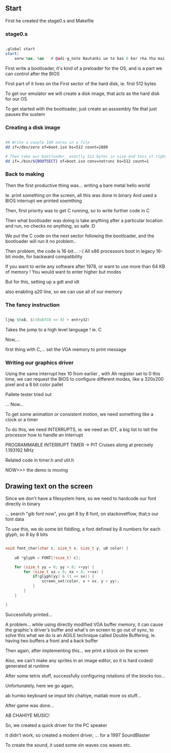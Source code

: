 ## Start

First he created the stage0.s and Makefile

### stage0.s

```asm

.global start
start:
	xorw %ax, %ax   # @adi-g_note Nautanki ue to bas 0 kar rha tha mai smjha tha code hai :-(

```

First write a bootloader, it's kind of a preloader for the OS, and is a part we can control after the BIOS

First part of it lives on the First sector of the hard disk, ie. first 512 bytes

To get our emulator we will create a disk image, that acts as the hard disk for our OS



To get started with the bootloader, just create an asssembly file that just pauses the sustem

### Creating a disk image

```sh

## Write a couple 100 zeros in a file
dd if=/dev/zero of=boot.iso bs=512 count=2880

# Then take our bootloader, exactly 512 bytes in size and toss it right at the start
dd if=./bin/${BOOTSECT} of=boot.iso conv=notrunc bs=512 count=1

```

### Back to making

Then the first productive thing was... writing a bare metal hello world

Ie. print something on the screen, all this was done in binary
And used a BIOS interrupt we printed soemthing

Then, first priority was to get C running, so to write further code in C


Then what bootloader was doing is take anything after a particular location and run, no checks no anything, so safe :D 


We put the C code on the next sector following the bootloader, and the bootloader will run it no problem..


Then problem, the code is 16-bit... :-(
All x86 processors boot in legacy 16-bit mode, for backward compatibility

If you want to write any software after 1978, or want to use more than 64 KB of memory ! You would want to enter higher but modes

But for this, setting up a gdt and idt

also enabling a20 line, so we can use all of our memory


### The fancy instruction

```asm

ljmp $0x8, $((0x07C0 << 4) + entry32)

```

Takes the jump to a high level language ! ie. C

Now,...

first thing with C,... set the VGA memory to print message

### Writing our graphics driver

Using the same interrupt hex 10 from earlier , with Ah register set to 0 this time, we can request the BIOS to configure different modes, like a 320x200 pixel and a 8 bit color pallet

Pallete tester tried out

... Now... 

To get some animation or consistent motion, we need something like a clock or a timer

To do this, we need INTERRUPTS, ie. we need an IDT, a big list to tell the processor how to handle an interrupt

PROGRAMMABLE INTERRUPT TIMER -> PIT
Cruises along at precisely 1.193192 MHz

Related code in timer.h and util.h

NOW>>> the demo is moving

## Drawing text on the screen

Since we don't have a filesystem here, so we need to hardcode our font directly in binary

... search "gib font now", you get 8 by 8 font, on stackovetflow, that;s our font data

To use this, we do some bit fiddling, a font defined by 8 numbers for each glyph, so 8 by 8 bits

```c

void font_char(char c, size_t x, size_t y, u8 color) {
	
	u8 *glyph = FONT[(size_t) c];

	for (size_t yy = 0; yy < 8; ++yy) {
		for (size_t xx = 0; xx < 8; ++xx) {
			if(glyph[yy] & (1 << xx)) {
				screen_set(color, x + xx, y + yy);
			}
		}
	}

}

```

Successfully printed...


A problem... while using directly modified VGA buffer memory, it can cause the graphic's driver's buffer and what's on screen to go out of sync, to solve this what we do is an AGILE technique called Double Buffering, ie. having two buffers a front and a back buffer

Then again, after implementing this... we print a block on the screen

Also, we can't make any sprites in an image editor, so it is hard coded/ generated at runtime


After some tetris stuff, successfully configuring rotations of the blocks too...

Unfortunately, here we go again,

ab humko keyboard se imput bhi chahiye, matlab more os stuff...

After game was done...











AB CHAHIYE MUSIC!

So, we created a quick driver for the PC speaker

It didn't work, so created a modern driver, ... for a 1997 SoundBlaster


To create the sound, it used some sin waves cos waves etc.



